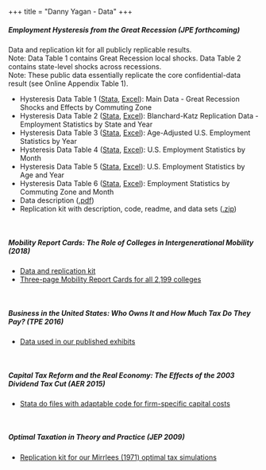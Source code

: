 +++
title = "Danny Yagan - Data"
+++

<h5>
	<span>Employment Hysteresis from the Great Recession (JPE forthcoming)</span>
</h5>

Data and replication kit for all publicly replicable results.
<br>
Note: Data Table 1 contains Great Recession local shocks. Data Table 2 contains state-level shocks across recessions.
<br>
Note: These public data essentially replicate the core confidential-data result (see Online Appendix Table 1).
<br>
<ul>
	<li>Hysteresis Data Table 1 (<a href="http://eml.berkeley.edu/~yagan/hysteresis/hys_table1.dta" rel="nofollow">Stata</a>, <a href="http://eml.berkeley.edu/~yagan/hysteresis/hys_table1.csv" rel="nofollow">Excel</a>): Main Data - Great Recession Shocks and Effects by Commuting Zone</li>
	<li>Hysteresis Data Table 2 (<a href="http://eml.berkeley.edu/~yagan/hysteresis/hys_table2.dta" rel="nofollow">Stata</a>, <a href="http://eml.berkeley.edu/~yagan/hysteresis/hys_table2.csv" rel="nofollow">Excel</a>): Blanchard-Katz Replication Data - Employment Statistics by State and Year</li>
	<li>Hysteresis Data Table 3 (<a href="http://eml.berkeley.edu/~yagan/hysteresis/hys_table3.dta" rel="nofollow">Stata</a>, <a href="http://eml.berkeley.edu/~yagan/hysteresis/hys_table3.csv" rel="nofollow">Excel</a>): Age-Adjusted U.S. Employment Statistics by Year</li>
	<li>Hysteresis Data Table 4 (<a href="http://eml.berkeley.edu/~yagan/hysteresis/hys_table4.dta" rel="nofollow">Stata</a>, <a href="http://eml.berkeley.edu/~yagan/hysteresis/hys_table4.csv" rel="nofollow">Excel</a>): U.S. Employment Statistics by Month</li>
	<li>Hysteresis Data Table 5 (<a href="http://eml.berkeley.edu/~yagan/hysteresis/hys_table5.dta" rel="nofollow">Stata</a>, <a href="http://eml.berkeley.edu/~yagan/hysteresis/hys_table5.csv" rel="nofollow">Excel</a>): U.S. Employment Statistics by Age and Year</li>
	<li>Hysteresis Data Table 6 (<a href="http://eml.berkeley.edu/~yagan/hysteresis/hys_table6.dta" rel="nofollow">Stata</a>, <a href="http://eml.berkeley.edu/~yagan/hysteresis/hys_table6.csv" rel="nofollow">Excel</a>): Employment Statistics by Commuting Zone and Month</li>
	<li>Data description (<a href="http://eml.berkeley.edu/~yagan/hysteresis/Hysteresis_data_description.pdf" rel="nofollow">.pdf</a>)</li>
	<li>Replication kit with description, code, readme, and data sets (<a href="http://eml.berkeley.edu/~yagan/hysteresis/Hysteresis_replication_kit.zip" rel="nofollow">.zip</a>)</li>
</ul>
</p>

<br>
<p>
<h5><span>Mobility Report Cards: The Role of Colleges in Intergenerational Mobility (2018)</span></h5>
<ul>
	
<li><a href="http://www.equality-of-opportunity.org/data/" target="_blank">Data and replication kit</a></li>
	
<li><a href="/projects/college" target="_blank">Three-page Mobility Report Cards for all 2,199 colleges</a></li>
	
</ul>
</p>

<br>
<p>
<h5><span>Business in the United States: Who Owns It and How Much Tax Do They Pay? (TPE 2016)</span></h5>
<ul>
	
<li><a href="http://eml.berkeley.edu/~yagan/BusinessOwnersTaxes_data.xlsx" target="_blank">Data used in our published exhibits</a></li>
	
</ul>
</p>

<br>
<p>
<h5><span>Capital Tax Reform and the Real Economy: The Effects of the 2003 Dividend Tax Cut (AER 2015)</span></h5>
<ul>
	
<li><a href="http://eml.berkeley.edu/~yagan/DividendTax_dofiles.zip" target="_blank">Stata do files with adaptable code for firm-specific capital costs</a></li>
	
</ul>
</p>

<br>
<p>
<h5><span>Optimal Taxation in Theory and Practice (JEP 2009)</span></h5>
<ul>
	
<li><a href="http://eml.berkeley.edu/~yagan/MWY_appx_sim_files.zip" target="_blank">Replication kit for our Mirrlees (1971) optimal tax simulations</a></li>
	
</ul>